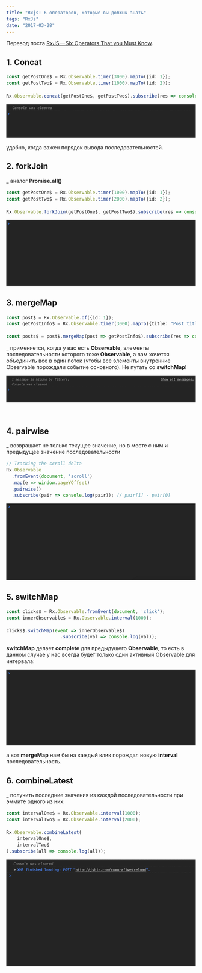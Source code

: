 ```yaml
---
title: "Rxjs: 6 операторов, которые вы должны знать"
tags: "RxJs"
date: "2017-03-28"
---
```


Перевод поста [RxJS — Six Operators That you Must Know](https://netbasal.com/rxjs-six-operators-that-you-must-know-5ed3b6e238a0#.6c599ctsl).

## 1\. Concat

```typescript
const getPostOne$ = Rx.Observable.timer(3000).mapTo({id: 1});
const getPostTwo$ = Rx.Observable.timer(1000).mapTo({id: 2});

Rx.Observable.concat(getPostOne$, getPostTwo$).subscribe(res => console.log(res));
```

![](images/1-aQ_6079QZclqyzdyGRe9cQ.gif)

удобно, когда важен порядок вывода последовательностей.

## 2. forkJoin

_ аналог **Promise.all()**

```typescript
const getPostOne$ = Rx.Observable.timer(1000).mapTo({id: 1});
const getPostTwo$ = Rx.Observable.timer(2000).mapTo({id: 2});

Rx.Observable.forkJoin(getPostOne$, getPostTwo$).subscribe(res => console.log(res)) 
```

![](images/1-3GfSzQY-D4LJ1Qbemjfzzg.gif)

## 3\. mergeMap

```typescript
const post$ = Rx.Observable.of({id: 1});
const getPostInfo$ = Rx.Observable.timer(3000).mapTo({title: "Post title"});

const posts$ = post$.mergeMap(post => getPostInfo$).subscribe(res => console.log(res));
```

_ применяется, когда у вас есть **Observable**, элементы последовательности которого тоже **Observable**, а вам хочется объединить все в один поток (чтобы все элементы внутренние Observable порождали событие основного). Не путать со **switchMap**!

![](images/1-kHit0W9nFk2U3-sA7Y936g.gif)

 

## 4. pairwise

_ возвращает не только текущее значение, но в месте с ним и предыдущее значение последовательности

```typescript
// Tracking the scroll delta
Rx.Observable
  .fromEvent(document, 'scroll')
  .map(e => window.pageYOffset)
  .pairwise()
  .subscribe(pair => console.log(pair)); // pair[1] - pair[0]
```  

![](images/1-rBxLNG7G_IaXPN_RqBjh6g.gif)

## 5. switchMap

```typescript
const clicks$ = Rx.Observable.fromEvent(document, 'click');
const innerObservable$ = Rx.Observable.interval(1000);

clicks$.switchMap(event => innerObservable$)
                    .subscribe(val => console.log(val));
```

**switchMap** делает **complete** для предыдущего **Observable**, то есть в данном случае у нас всегда будет только один активный Observable для интервала:

![](images/1-9JBxpAbdJtcvxZ7DT9t54A.gif)

а вот **mergeMap** нам бы на каждый клик порождал новую **interval** последовательность.

## 6. combineLatest

_ получить последние значения из каждой последовательности при эммите одного из них:

```typescript
const intervalOne$ = Rx.Observable.interval(1000);
const intervalTwo$ = Rx.Observable.interval(2000);

Rx.Observable.combineLatest(
    intervalOne$,
    intervalTwo$ 
).subscribe(all => console.log(all));
```

![](images/1-vTgRTk8kjyw68kbOS7GByg.gif)
